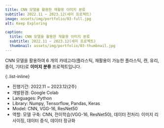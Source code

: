 ```yaml
---
title: CNN 모델을 활용한 재활용 이미지 분류
subtitle: 2022.11 ~ 2023.12(세미 프로젝트)
image: assets/img/portfolio/03-full.jpg
alt: Keep Exploring

caption:
  title: CNN 모델을 활용한 재활용 이미지 분류
  subtitle: 2022.11 ~ 2023.12(세미 프로젝트)
  thumbnail: assets/img/portfolio/03-thumbnail.jpg
---
```

CNN 모델을 활용하여 6 개의 카테고리(플라스틱, 재활용이 가능한 플라스틱, 캔, 유리, 종이, 기타)로 **이미지 분류** 프로젝트입니다.

{:.list-inline}
- 진행기간: 2022.11 ~ 2023.12(2주)
- 개발환경: Google Colab
- Languages: Python
- Library: Numpy, Tensorflow, Pandas, Keras
- Model: CNN, VGG-16, ResNet50
- 역할: 모델 구축: CNN, 전이학습(VGG-16, ResNet50), 데이터 전처리: 이미지 리사이징, 데이터 증식, 데이터 정규화
